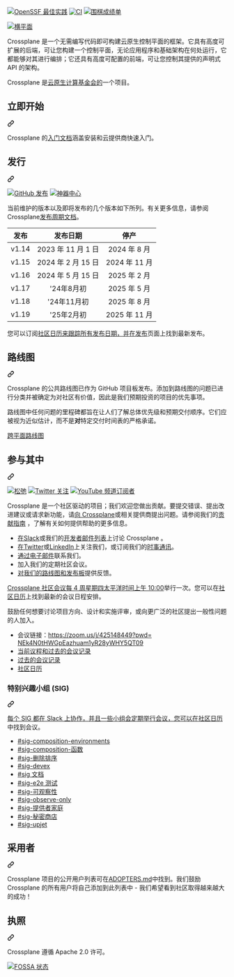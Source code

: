 <div class="Box-sc-g0xbh4-0 bJMeLZ js-snippet-clipboard-copy-unpositioned" data-hpc="true"><article class="markdown-body entry-content container-lg" itemprop="text"><p dir="auto"><a href="https://www.bestpractices.dev/projects/3260" rel="nofollow"><img src="https://camo.githubusercontent.com/f24a46674c78ae0574a7abc4c1bcb24225bd73b5710e1017cd2b126977938017/68747470733a2f2f7777772e626573747072616374696365732e6465762f70726f6a656374732f333236302f6261646765" alt="OpenSSF 最佳实践" data-canonical-src="https://www.bestpractices.dev/projects/3260/badge" style="max-width: 100%;"></a> <a target="_blank" rel="noopener noreferrer" href="https://github.com/crossplane/crossplane/workflows/CI/badge.svg"><img src="https://github.com/crossplane/crossplane/workflows/CI/badge.svg" alt="CI" style="max-width: 100%;"></a> <a href="https://goreportcard.com/report/github.com/crossplane/crossplane" rel="nofollow"><img src="https://camo.githubusercontent.com/871805064d27232e2a0dd0210a4c9a42024b2fd94102f59616f18e2df1723799/68747470733a2f2f676f7265706f7274636172642e636f6d2f62616467652f6769746875622e636f6d2f63726f7373706c616e652f63726f7373706c616e65" alt="围棋成绩单" data-canonical-src="https://goreportcard.com/badge/github.com/crossplane/crossplane" style="max-width: 100%;"></a></p>
<p dir="auto"><a target="_blank" rel="noopener noreferrer" href="https://github.com/crossplane/crossplane/blob/master/banner.png"><img src="https://github.com/crossplane/crossplane/raw/master/banner.png" alt="横平面" style="max-width: 100%;"></a></p>
<p dir="auto"><font style="vertical-align: inherit;"><font style="vertical-align: inherit;">Crossplane 是一个无需编写代码即可构建云原生控制平面的框架。它具有高度可扩展的后端，可让您构建一个控制平面，无论应用程序和基础架构在何处运行，它都能够对其进行编排；它还具有高度可配置的前端，可让您控制其提供的声明式 API 的架构。</font></font></p>
<p dir="auto"><font style="vertical-align: inherit;"><font style="vertical-align: inherit;">Crossplane 是</font></font><a href="https://www.cncf.io/" rel="nofollow"><font style="vertical-align: inherit;"><font style="vertical-align: inherit;">云原生计算基金会的</font></font></a><font style="vertical-align: inherit;"><font style="vertical-align: inherit;">一个项目。</font></font></p>
<div class="markdown-heading" dir="auto"><h2 tabindex="-1" class="heading-element" dir="auto"><font style="vertical-align: inherit;"><font style="vertical-align: inherit;">立即开始</font></font></h2><a id="user-content-get-started" class="anchor" aria-label="永久链接：开始" href="#get-started"><svg class="octicon octicon-link" viewBox="0 0 16 16" version="1.1" width="16" height="16" aria-hidden="true"><path d="m7.775 3.275 1.25-1.25a3.5 3.5 0 1 1 4.95 4.95l-2.5 2.5a3.5 3.5 0 0 1-4.95 0 .751.751 0 0 1 .018-1.042.751.751 0 0 1 1.042-.018 1.998 1.998 0 0 0 2.83 0l2.5-2.5a2.002 2.002 0 0 0-2.83-2.83l-1.25 1.25a.751.751 0 0 1-1.042-.018.751.751 0 0 1-.018-1.042Zm-4.69 9.64a1.998 1.998 0 0 0 2.83 0l1.25-1.25a.751.751 0 0 1 1.042.018.751.751 0 0 1 .018 1.042l-1.25 1.25a3.5 3.5 0 1 1-4.95-4.95l2.5-2.5a3.5 3.5 0 0 1 4.95 0 .751.751 0 0 1-.018 1.042.751.751 0 0 1-1.042.018 1.998 1.998 0 0 0-2.83 0l-2.5 2.5a1.998 1.998 0 0 0 0 2.83Z"></path></svg></a></div>
<p dir="auto"><font style="vertical-align: inherit;"><font style="vertical-align: inherit;">Crossplane 的</font></font><a href="https://docs.crossplane.io/latest/getting-started/" rel="nofollow"><font style="vertical-align: inherit;"><font style="vertical-align: inherit;">入门文档</font></font></a><font style="vertical-align: inherit;"><font style="vertical-align: inherit;">涵盖安装和云提供商快速入门。</font></font></p>
<div class="markdown-heading" dir="auto"><h2 tabindex="-1" class="heading-element" dir="auto"><font style="vertical-align: inherit;"><font style="vertical-align: inherit;">发行</font></font></h2><a id="user-content-releases" class="anchor" aria-label="固定链接：发布" href="#releases"><svg class="octicon octicon-link" viewBox="0 0 16 16" version="1.1" width="16" height="16" aria-hidden="true"><path d="m7.775 3.275 1.25-1.25a3.5 3.5 0 1 1 4.95 4.95l-2.5 2.5a3.5 3.5 0 0 1-4.95 0 .751.751 0 0 1 .018-1.042.751.751 0 0 1 1.042-.018 1.998 1.998 0 0 0 2.83 0l2.5-2.5a2.002 2.002 0 0 0-2.83-2.83l-1.25 1.25a.751.751 0 0 1-1.042-.018.751.751 0 0 1-.018-1.042Zm-4.69 9.64a1.998 1.998 0 0 0 2.83 0l1.25-1.25a.751.751 0 0 1 1.042.018.751.751 0 0 1 .018 1.042l-1.25 1.25a3.5 3.5 0 1 1-4.95-4.95l2.5-2.5a3.5 3.5 0 0 1 4.95 0 .751.751 0 0 1-.018 1.042.751.751 0 0 1-1.042.018 1.998 1.998 0 0 0-2.83 0l-2.5 2.5a1.998 1.998 0 0 0 0 2.83Z"></path></svg></a></div>
<p dir="auto"><a href="https://github.com/crossplane/crossplane/releases"><img src="https://camo.githubusercontent.com/f3d6c37250b8ceb7a5fb9b33aa8bfaa1fb2e7abb6f8e15a0e4c517d3f9912cab/68747470733a2f2f696d672e736869656c64732e696f2f6769746875622f72656c656173652f63726f7373706c616e652f63726f7373706c616e652f616c6c2e737667" alt="GitHub 发布" data-canonical-src="https://img.shields.io/github/release/crossplane/crossplane/all.svg" style="max-width: 100%;"></a> <a href="https://artifacthub.io/packages/helm/crossplane/crossplane" rel="nofollow"><img src="https://camo.githubusercontent.com/dcabdc79adeb5a3e59ca3b802824a94e435d620c3fc544c8e1f5ee2c0ed7281f/68747470733a2f2f696d672e736869656c64732e696f2f656e64706f696e743f75726c3d68747470733a2f2f61727469666163746875622e696f2f62616467652f7265706f7369746f72792f63726f7373706c616e65" alt="神器中心" data-canonical-src="https://img.shields.io/endpoint?url=https://artifacthub.io/badge/repository/crossplane" style="max-width: 100%;"></a></p>
<p dir="auto"><font style="vertical-align: inherit;"><font style="vertical-align: inherit;">当前维护的版本以及即将发布的几个版本如下所列。有关更多信息，请参阅 Crossplane</font></font><a href="https://docs.crossplane.io/knowledge-base/guides/release-cycle" rel="nofollow"><font style="vertical-align: inherit;"><font style="vertical-align: inherit;">发布周期文档</font></font></a><font style="vertical-align: inherit;"><font style="vertical-align: inherit;">。</font></font></p>
<markdown-accessiblity-table data-catalyst=""><table>
<thead>
<tr>
<th align="center"><font style="vertical-align: inherit;"><font style="vertical-align: inherit;">发布</font></font></th>
<th align="center"><font style="vertical-align: inherit;"><font style="vertical-align: inherit;">发布日期</font></font></th>
<th align="center"><font style="vertical-align: inherit;"><font style="vertical-align: inherit;">停产</font></font></th>
</tr>
</thead>
<tbody>
<tr>
<td align="center"><font style="vertical-align: inherit;"><font style="vertical-align: inherit;">v1.14</font></font></td>
<td align="center"><font style="vertical-align: inherit;"><font style="vertical-align: inherit;">2023 年 11 月 1 日</font></font></td>
<td align="center"><font style="vertical-align: inherit;"><font style="vertical-align: inherit;">2024 年 8 月</font></font></td>
</tr>
<tr>
<td align="center"><font style="vertical-align: inherit;"><font style="vertical-align: inherit;">v1.15</font></font></td>
<td align="center"><font style="vertical-align: inherit;"><font style="vertical-align: inherit;">2024 年 2 月 15 日</font></font></td>
<td align="center"><font style="vertical-align: inherit;"><font style="vertical-align: inherit;">2024 年 11 月</font></font></td>
</tr>
<tr>
<td align="center"><font style="vertical-align: inherit;"><font style="vertical-align: inherit;">v1.16</font></font></td>
<td align="center"><font style="vertical-align: inherit;"><font style="vertical-align: inherit;">2024 年 5 月 15 日</font></font></td>
<td align="center"><font style="vertical-align: inherit;"><font style="vertical-align: inherit;">2025 年 2 月</font></font></td>
</tr>
<tr>
<td align="center"><font style="vertical-align: inherit;"><font style="vertical-align: inherit;">v1.17</font></font></td>
<td align="center"><font style="vertical-align: inherit;"><font style="vertical-align: inherit;">'24年8月初</font></font></td>
<td align="center"><font style="vertical-align: inherit;"><font style="vertical-align: inherit;">2025 年 5 月</font></font></td>
</tr>
<tr>
<td align="center"><font style="vertical-align: inherit;"><font style="vertical-align: inherit;">v1.18</font></font></td>
<td align="center"><font style="vertical-align: inherit;"><font style="vertical-align: inherit;">'24年11月初</font></font></td>
<td align="center"><font style="vertical-align: inherit;"><font style="vertical-align: inherit;">2025 年 8 月</font></font></td>
</tr>
<tr>
<td align="center"><font style="vertical-align: inherit;"><font style="vertical-align: inherit;">v1.19</font></font></td>
<td align="center"><font style="vertical-align: inherit;"><font style="vertical-align: inherit;">'25年2月初</font></font></td>
<td align="center"><font style="vertical-align: inherit;"><font style="vertical-align: inherit;">2025 年 11 月</font></font></td>
</tr>
</tbody>
</table></markdown-accessiblity-table>
<p dir="auto"><font style="vertical-align: inherit;"><font style="vertical-align: inherit;">您可以订阅</font></font><a href="https://calendar.google.com/calendar/embed?src=c_2cdn0hs9e2m05rrv1233cjoj1k%40group.calendar.google.com" rel="nofollow"><font style="vertical-align: inherit;"><font style="vertical-align: inherit;">社区日历来跟踪所有发布日期，并在</font></font></a><font style="vertical-align: inherit;"></font><a href="https://github.com/crossplane/crossplane/releases"><font style="vertical-align: inherit;"><font style="vertical-align: inherit;">发布</font></font></a><font style="vertical-align: inherit;"><font style="vertical-align: inherit;">页面上找到最新发布</font><font style="vertical-align: inherit;">。</font></font></p>
<div class="markdown-heading" dir="auto"><h2 tabindex="-1" class="heading-element" dir="auto"><font style="vertical-align: inherit;"><font style="vertical-align: inherit;">路线图</font></font></h2><a id="user-content-roadmap" class="anchor" aria-label="永久链接：路线图" href="#roadmap"><svg class="octicon octicon-link" viewBox="0 0 16 16" version="1.1" width="16" height="16" aria-hidden="true"><path d="m7.775 3.275 1.25-1.25a3.5 3.5 0 1 1 4.95 4.95l-2.5 2.5a3.5 3.5 0 0 1-4.95 0 .751.751 0 0 1 .018-1.042.751.751 0 0 1 1.042-.018 1.998 1.998 0 0 0 2.83 0l2.5-2.5a2.002 2.002 0 0 0-2.83-2.83l-1.25 1.25a.751.751 0 0 1-1.042-.018.751.751 0 0 1-.018-1.042Zm-4.69 9.64a1.998 1.998 0 0 0 2.83 0l1.25-1.25a.751.751 0 0 1 1.042.018.751.751 0 0 1 .018 1.042l-1.25 1.25a3.5 3.5 0 1 1-4.95-4.95l2.5-2.5a3.5 3.5 0 0 1 4.95 0 .751.751 0 0 1-.018 1.042.751.751 0 0 1-1.042.018 1.998 1.998 0 0 0-2.83 0l-2.5 2.5a1.998 1.998 0 0 0 0 2.83Z"></path></svg></a></div>
<p dir="auto"><font style="vertical-align: inherit;"><font style="vertical-align: inherit;">Crossplane 的公共路线图已作为 GitHub 项目板发布。添加到路线图的问题已进行分类并被确定为对社区有价值，因此是我们预期投资的项目的优先事项。</font></font></p>
<p dir="auto"><font style="vertical-align: inherit;"><font style="vertical-align: inherit;">路线图中任何问题的里程碑都旨在让人们了解总体优先级和预期交付顺序。它们应被视为近似估计，而不是</font></font><strong><font style="vertical-align: inherit;"><font style="vertical-align: inherit;">对</font></font></strong><font style="vertical-align: inherit;"><font style="vertical-align: inherit;">特定交付时间表的严格承诺。</font></font></p>
<p dir="auto"><a href="https://github.com/orgs/crossplane/projects/20/views/9?pane=info"><font style="vertical-align: inherit;"><font style="vertical-align: inherit;">跨平面路线图</font></font></a></p>
<div class="markdown-heading" dir="auto"><h2 tabindex="-1" class="heading-element" dir="auto"><font style="vertical-align: inherit;"><font style="vertical-align: inherit;">参与其中</font></font></h2><a id="user-content-get-involved" class="anchor" aria-label="永久链接：参与其中" href="#get-involved"><svg class="octicon octicon-link" viewBox="0 0 16 16" version="1.1" width="16" height="16" aria-hidden="true"><path d="m7.775 3.275 1.25-1.25a3.5 3.5 0 1 1 4.95 4.95l-2.5 2.5a3.5 3.5 0 0 1-4.95 0 .751.751 0 0 1 .018-1.042.751.751 0 0 1 1.042-.018 1.998 1.998 0 0 0 2.83 0l2.5-2.5a2.002 2.002 0 0 0-2.83-2.83l-1.25 1.25a.751.751 0 0 1-1.042-.018.751.751 0 0 1-.018-1.042Zm-4.69 9.64a1.998 1.998 0 0 0 2.83 0l1.25-1.25a.751.751 0 0 1 1.042.018.751.751 0 0 1 .018 1.042l-1.25 1.25a3.5 3.5 0 1 1-4.95-4.95l2.5-2.5a3.5 3.5 0 0 1 4.95 0 .751.751 0 0 1-.018 1.042.751.751 0 0 1-1.042.018 1.998 1.998 0 0 0-2.83 0l-2.5 2.5a1.998 1.998 0 0 0 0 2.83Z"></path></svg></a></div>
<p dir="auto"><a href="https://slack.crossplane.io" rel="nofollow"><img src="https://camo.githubusercontent.com/a9c6009186633e76687e0d94a701ff59197dec222b6c3f382f2dbd3f110ee292/68747470733a2f2f696d672e736869656c64732e696f2f62616467652f736c61636b2d63726f7373706c616e652d7265643f6c6f676f3d736c61636b" alt="松弛" data-canonical-src="https://img.shields.io/badge/slack-crossplane-red?logo=slack" style="max-width: 100%;"></a> <a href="https://twitter.com/intent/follow?screen_name=crossplane_io&amp;user_id=788180534543339520" rel="nofollow"><img src="https://camo.githubusercontent.com/9dcb595cde13c160917698eeb29c7dbdbbe55ffb849f1f399cfa307aae31750d/68747470733a2f2f696d672e736869656c64732e696f2f747769747465722f666f6c6c6f772f63726f7373706c616e655f696f3f6c6f676f3d58266c6162656c3d466f6c6c6f77267374796c653d666c6174" alt="Twitter 关注" data-canonical-src="https://img.shields.io/twitter/follow/crossplane_io?logo=X&amp;label=Follow&amp;style=flat" style="max-width: 100%;"></a> <a href="https://www.youtube.com/@Crossplane" rel="nofollow"><img src="https://camo.githubusercontent.com/2382a3f5625714d536288970c6de0df53b415c3e538a8d0544598cf4dec74a37/68747470733a2f2f696d672e736869656c64732e696f2f796f75747562652f6368616e6e656c2f73756273637269626572732f5543313946677a4d424d7142726f33363148624534364677" alt="YouTube 频道订阅者" data-canonical-src="https://img.shields.io/youtube/channel/subscribers/UC19FgzMBMqBro361HbE46Fw" style="max-width: 100%;"></a></p>
<p dir="auto"><font style="vertical-align: inherit;"><font style="vertical-align: inherit;">Crossplane 是一个社区驱动的项目；我们欢迎您做出贡献。要提交错误、提出改进建议或请求新功能，请</font></font><a href="https://github.com/crossplane/crossplane/issues"><font style="vertical-align: inherit;"><font style="vertical-align: inherit;">向 Crossplane</font></font></a><font style="vertical-align: inherit;"><font style="vertical-align: inherit;">或相关提供商提出问题。请参阅我们的</font></font><a href="/crossplane/crossplane/blob/master/contributing/README.md"><font style="vertical-align: inherit;"><font style="vertical-align: inherit;">贡献指南</font></font></a><font style="vertical-align: inherit;"><font style="vertical-align: inherit;">
，了解有关如何提供帮助的更多信息。</font></font></p>
<ul dir="auto">
<li><font style="vertical-align: inherit;"></font><a href="https://slack.crossplane.io" rel="nofollow"><font style="vertical-align: inherit;"><font style="vertical-align: inherit;">在Slack</font></font></a><font style="vertical-align: inherit;"><font style="vertical-align: inherit;">或我们的</font></font><a href="https://groups.google.com/forum/#!forum/crossplane-dev" rel="nofollow"><font style="vertical-align: inherit;"><font style="vertical-align: inherit;">开发者邮件列表</font></font></a><font style="vertical-align: inherit;"><font style="vertical-align: inherit;">上讨论 Crossplane </font><font style="vertical-align: inherit;">。</font></font></li>
<li><font style="vertical-align: inherit;"></font><a href="https://twitter.com/crossplane_io" rel="nofollow"><font style="vertical-align: inherit;"><font style="vertical-align: inherit;">在Twitter</font></font></a><font style="vertical-align: inherit;"><font style="vertical-align: inherit;">或</font></font><a href="https://www.linkedin.com/company/crossplane/" rel="nofollow"><font style="vertical-align: inherit;"><font style="vertical-align: inherit;">LinkedIn</font></font></a><font style="vertical-align: inherit;"><font style="vertical-align: inherit;">上关注我们</font><font style="vertical-align: inherit;">，或订阅我们的</font></font><a href="https://eepurl.com/ivy4v-/" rel="nofollow"><font style="vertical-align: inherit;"><font style="vertical-align: inherit;">时事通讯</font></font></a><font style="vertical-align: inherit;"><font style="vertical-align: inherit;">。</font></font></li>
<li><font style="vertical-align: inherit;"></font><a href="mailto:info@crossplane.io"><font style="vertical-align: inherit;"><font style="vertical-align: inherit;">通过电子邮件</font></font></a><font style="vertical-align: inherit;"><font style="vertical-align: inherit;">联系我们</font><font style="vertical-align: inherit;">。</font></font></li>
<li><font style="vertical-align: inherit;"><font style="vertical-align: inherit;">加入我们的定期社区会议。</font></font></li>
<li><font style="vertical-align: inherit;"></font><a href="https://github.com/orgs/crossplane/projects/20/views/9?pane=info"><font style="vertical-align: inherit;"><font style="vertical-align: inherit;">对我们的路线图和发布板</font></font></a><font style="vertical-align: inherit;"><font style="vertical-align: inherit;">提供反馈</font><font style="vertical-align: inherit;">。</font></font></li>
</ul>
<p dir="auto"><font style="vertical-align: inherit;"></font><a href="https://www.thetimezoneconverter.com/?t=10:00&amp;tz=PT%20%28Pacific%20Time%29" rel="nofollow"><font style="vertical-align: inherit;"><font style="vertical-align: inherit;">Crossplane 社区会议每 4 周星期四太平洋时间上午 10:00</font></font></a><font style="vertical-align: inherit;"><font style="vertical-align: inherit;">举行一次。您可以在</font></font><a href="https://calendar.google.com/calendar/embed?src=c_2cdn0hs9e2m05rrv1233cjoj1k%40group.calendar.google.com" rel="nofollow"><font style="vertical-align: inherit;"><font style="vertical-align: inherit;">社区日历</font></font></a><font style="vertical-align: inherit;"><font style="vertical-align: inherit;">上找到最新的会议日程安排</font><font style="vertical-align: inherit;">。</font></font></p>
<p dir="auto"><font style="vertical-align: inherit;"><font style="vertical-align: inherit;">鼓励任何想要讨论项目方向、设计和实施评审，或向更广泛的社区提出一般性问题的人加入。</font></font></p>
<ul dir="auto">
<li><font style="vertical-align: inherit;"><font style="vertical-align: inherit;">会议链接：</font></font><a href="https://zoom.us/j/425148449?pwd=NEk4N0tHWGpEazhuam1yR28yWHY5QT09" rel="nofollow"><font style="vertical-align: inherit;"><font style="vertical-align: inherit;">https://zoom.us/j/425148449?pwd= NEk4N0tHWGpEazhuam1yR28yWHY5QT09</font></font></a></li>
<li><a href="https://docs.google.com/document/d/1q_sp2jLQsDEOX7Yug6TPOv7Fwrys6EwcF5Itxjkno7Y/edit?usp=sharing" rel="nofollow"><font style="vertical-align: inherit;"><font style="vertical-align: inherit;">当前议程和过去的会议记录</font></font></a></li>
<li><a href="https://www.youtube.com/playlist?list=PL510POnNVaaYYYDSICFSNWFqNbx1EMr-M" rel="nofollow"><font style="vertical-align: inherit;"><font style="vertical-align: inherit;">过去的会议记录</font></font></a></li>
<li><a href="https://calendar.google.com/calendar/embed?src=c_2cdn0hs9e2m05rrv1233cjoj1k%40group.calendar.google.com" rel="nofollow"><font style="vertical-align: inherit;"><font style="vertical-align: inherit;">社区日历</font></font></a></li>
</ul>
<div class="markdown-heading" dir="auto"><h3 tabindex="-1" class="heading-element" dir="auto"><font style="vertical-align: inherit;"><font style="vertical-align: inherit;">特别兴趣小组 (SIG)</font></font></h3><a id="user-content-special-interest-groups-sig" class="anchor" aria-label="永久链接：特别兴趣小组 (SIG)" href="#special-interest-groups-sig"><svg class="octicon octicon-link" viewBox="0 0 16 16" version="1.1" width="16" height="16" aria-hidden="true"><path d="m7.775 3.275 1.25-1.25a3.5 3.5 0 1 1 4.95 4.95l-2.5 2.5a3.5 3.5 0 0 1-4.95 0 .751.751 0 0 1 .018-1.042.751.751 0 0 1 1.042-.018 1.998 1.998 0 0 0 2.83 0l2.5-2.5a2.002 2.002 0 0 0-2.83-2.83l-1.25 1.25a.751.751 0 0 1-1.042-.018.751.751 0 0 1-.018-1.042Zm-4.69 9.64a1.998 1.998 0 0 0 2.83 0l1.25-1.25a.751.751 0 0 1 1.042.018.751.751 0 0 1 .018 1.042l-1.25 1.25a3.5 3.5 0 1 1-4.95-4.95l2.5-2.5a3.5 3.5 0 0 1 4.95 0 .751.751 0 0 1-.018 1.042.751.751 0 0 1-1.042.018 1.998 1.998 0 0 0-2.83 0l-2.5 2.5a1.998 1.998 0 0 0 0 2.83Z"></path></svg></a></div>
<p dir="auto"><font style="vertical-align: inherit;"></font><a href="https://calendar.google.com/calendar/embed?src=c_2cdn0hs9e2m05rrv1233cjoj1k%40group.calendar.google.com" rel="nofollow"><font style="vertical-align: inherit;"><font style="vertical-align: inherit;">每个 SIG 都在 Slack 上协作，并且一些小组会定期举行会议，您可以在社区日历</font></font></a><font style="vertical-align: inherit;"><font style="vertical-align: inherit;">中找到会议</font><font style="vertical-align: inherit;">。</font></font></p>
<ul dir="auto">
<li><a href="https://crossplane.slack.com/archives/C05BP6QFLUW" rel="nofollow"><font style="vertical-align: inherit;"><font style="vertical-align: inherit;">#sig-composition-environments</font></font></a></li>
<li><a href="https://crossplane.slack.com/archives/C031Y29CSAE" rel="nofollow"><font style="vertical-align: inherit;"><font style="vertical-align: inherit;">#sig-composition-函数</font></font></a></li>
<li><a href="https://crossplane.slack.com/archives/C05BP8W5ALW" rel="nofollow"><font style="vertical-align: inherit;"><font style="vertical-align: inherit;">#sig-删除排序</font></font></a></li>
<li><a href="https://crossplane.slack.com/archives/C05U1LLM3B2" rel="nofollow"><font style="vertical-align: inherit;"><font style="vertical-align: inherit;">#sig-devex</font></font></a></li>
<li><a href="https://crossplane.slack.com/archives/C02CAQ52DPU" rel="nofollow"><font style="vertical-align: inherit;"><font style="vertical-align: inherit;">#sig 文档</font></font></a></li>
<li><a href="https://crossplane.slack.com/archives/C05C8CCTVNV" rel="nofollow"><font style="vertical-align: inherit;"><font style="vertical-align: inherit;">#sig-e2e 测试</font></font></a></li>
<li><a href="https://crossplane.slack.com/archives/C061GNH3LA0" rel="nofollow"><font style="vertical-align: inherit;"><font style="vertical-align: inherit;">#sig-可观察性</font></font></a></li>
<li><a href="https://crossplane.slack.com/archives/C04D5988QEA" rel="nofollow"><font style="vertical-align: inherit;"><font style="vertical-align: inherit;">#sig-observe-only</font></font></a></li>
<li><a href="https://crossplane.slack.com/archives/C056YAQRV16" rel="nofollow"><font style="vertical-align: inherit;"><font style="vertical-align: inherit;">#sig-提供者家庭</font></font></a></li>
<li><a href="https://crossplane.slack.com/archives/C05BY7DKFV2" rel="nofollow"><font style="vertical-align: inherit;"><font style="vertical-align: inherit;">#sig-秘密商店</font></font></a></li>
<li><a href="https://crossplane.slack.com/archives/C05T19TB729" rel="nofollow"><font style="vertical-align: inherit;"><font style="vertical-align: inherit;">#sig-upjet</font></font></a></li>
</ul>
<div class="markdown-heading" dir="auto"><h2 tabindex="-1" class="heading-element" dir="auto"><font style="vertical-align: inherit;"><font style="vertical-align: inherit;">采用者</font></font></h2><a id="user-content-adopters" class="anchor" aria-label="永久链接：采用者" href="#adopters"><svg class="octicon octicon-link" viewBox="0 0 16 16" version="1.1" width="16" height="16" aria-hidden="true"><path d="m7.775 3.275 1.25-1.25a3.5 3.5 0 1 1 4.95 4.95l-2.5 2.5a3.5 3.5 0 0 1-4.95 0 .751.751 0 0 1 .018-1.042.751.751 0 0 1 1.042-.018 1.998 1.998 0 0 0 2.83 0l2.5-2.5a2.002 2.002 0 0 0-2.83-2.83l-1.25 1.25a.751.751 0 0 1-1.042-.018.751.751 0 0 1-.018-1.042Zm-4.69 9.64a1.998 1.998 0 0 0 2.83 0l1.25-1.25a.751.751 0 0 1 1.042.018.751.751 0 0 1 .018 1.042l-1.25 1.25a3.5 3.5 0 1 1-4.95-4.95l2.5-2.5a3.5 3.5 0 0 1 4.95 0 .751.751 0 0 1-.018 1.042.751.751 0 0 1-1.042.018 1.998 1.998 0 0 0-2.83 0l-2.5 2.5a1.998 1.998 0 0 0 0 2.83Z"></path></svg></a></div>
<p dir="auto"><font style="vertical-align: inherit;"><font style="vertical-align: inherit;">Crossplane 项目的公开用户列表可在</font></font><a href="/crossplane/crossplane/blob/master/ADOPTERS.md"><font style="vertical-align: inherit;"><font style="vertical-align: inherit;">ADOPTERS.md</font></font></a><font style="vertical-align: inherit;"><font style="vertical-align: inherit;">中找到。我们鼓励 Crossplane 的所有用户将自己添加到此列表中 - 我们希望看到社区取得越来越大的成功！</font></font></p>
<div class="markdown-heading" dir="auto"><h2 tabindex="-1" class="heading-element" dir="auto"><font style="vertical-align: inherit;"><font style="vertical-align: inherit;">执照</font></font></h2><a id="user-content-license" class="anchor" aria-label="永久链接：许可证" href="#license"><svg class="octicon octicon-link" viewBox="0 0 16 16" version="1.1" width="16" height="16" aria-hidden="true"><path d="m7.775 3.275 1.25-1.25a3.5 3.5 0 1 1 4.95 4.95l-2.5 2.5a3.5 3.5 0 0 1-4.95 0 .751.751 0 0 1 .018-1.042.751.751 0 0 1 1.042-.018 1.998 1.998 0 0 0 2.83 0l2.5-2.5a2.002 2.002 0 0 0-2.83-2.83l-1.25 1.25a.751.751 0 0 1-1.042-.018.751.751 0 0 1-.018-1.042Zm-4.69 9.64a1.998 1.998 0 0 0 2.83 0l1.25-1.25a.751.751 0 0 1 1.042.018.751.751 0 0 1 .018 1.042l-1.25 1.25a3.5 3.5 0 1 1-4.95-4.95l2.5-2.5a3.5 3.5 0 0 1 4.95 0 .751.751 0 0 1-.018 1.042.751.751 0 0 1-1.042.018 1.998 1.998 0 0 0-2.83 0l-2.5 2.5a1.998 1.998 0 0 0 0 2.83Z"></path></svg></a></div>
<p dir="auto"><font style="vertical-align: inherit;"><font style="vertical-align: inherit;">Crossplane 遵循 Apache 2.0 许可。</font></font></p>
<p dir="auto"><a href="https://app.fossa.io/projects/git%2Bgithub.com%2Fcrossplane%2Fcrossplane?ref=badge_large" rel="nofollow"><img src="https://camo.githubusercontent.com/578c122939958ef953a721cb2fc32be1b90068cbb64c8b42b7ed0e052a2f58e4/68747470733a2f2f6170702e666f7373612e696f2f6170692f70726f6a656374732f6769742532426769746875622e636f6d25324663726f7373706c616e6525324663726f7373706c616e652e7376673f747970653d6c61726765" alt="FOSSA 状态" data-canonical-src="https://app.fossa.io/api/projects/git%2Bgithub.com%2Fcrossplane%2Fcrossplane.svg?type=large" style="max-width: 100%;"></a></p>

</article></div>
